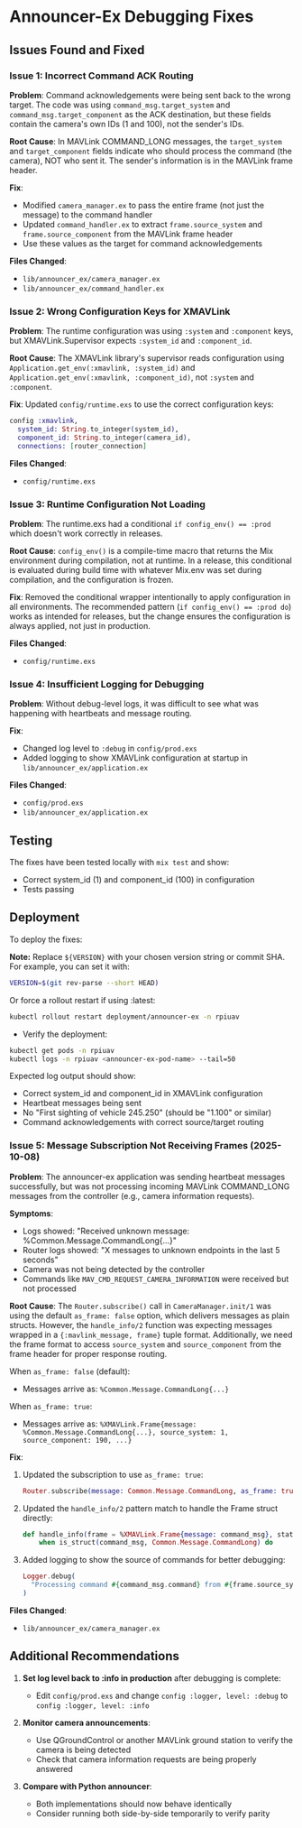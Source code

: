 # Announcer-Ex Debugging Fixes

## Issues Found and Fixed

### Issue 1: Incorrect Command ACK Routing
**Problem**: Command acknowledgements were being sent back to the wrong target. The code was using `command_msg.target_system` and `command_msg.target_component` as the ACK destination, but these fields contain the camera's own IDs (1 and 100), not the sender's IDs.

**Root Cause**: In MAVLink COMMAND_LONG messages, the `target_system` and `target_component` fields indicate who should process the command (the camera), NOT who sent it. The sender's information is in the MAVLink frame header.

**Fix**: 
- Modified `camera_manager.ex` to pass the entire frame (not just the message) to the command handler
- Updated `command_handler.ex` to extract `frame.source_system` and `frame.source_component` from the MAVLink frame header
- Use these values as the target for command acknowledgements

**Files Changed**:
- `lib/announcer_ex/camera_manager.ex`
- `lib/announcer_ex/command_handler.ex`

### Issue 2: Wrong Configuration Keys for XMAVLink
**Problem**: The runtime configuration was using `:system` and `:component` keys, but XMAVLink.Supervisor expects `:system_id` and `:component_id`.

**Root Cause**: The XMAVLink library's supervisor reads configuration using `Application.get_env(:xmavlink, :system_id)` and `Application.get_env(:xmavlink, :component_id)`, not `:system` and `:component`.

**Fix**: Updated `config/runtime.exs` to use the correct configuration keys:
```elixir
config :xmavlink,
  system_id: String.to_integer(system_id),
  component_id: String.to_integer(camera_id),
  connections: [router_connection]
```

**Files Changed**:
- `config/runtime.exs`

### Issue 3: Runtime Configuration Not Loading
**Problem**: The runtime.exs had a conditional `if config_env() == :prod` which doesn't work correctly in releases.

**Root Cause**: `config_env()` is a compile-time macro that returns the Mix environment during compilation, not at runtime. In a release, this conditional is evaluated during build time with whatever Mix.env was set during compilation, and the configuration is frozen.

**Fix**: Removed the conditional wrapper intentionally to apply configuration in all environments. The recommended pattern (`if config_env() == :prod do`) works as intended for releases, but the change ensures the configuration is always applied, not just in production.

**Files Changed**:
- `config/runtime.exs`

### Issue 4: Insufficient Logging for Debugging
**Problem**: Without debug-level logs, it was difficult to see what was happening with heartbeats and message routing.

**Fix**: 
- Changed log level to `:debug` in `config/prod.exs`
- Added logging to show XMAVLink configuration at startup in `lib/announcer_ex/application.ex`

**Files Changed**:
- `config/prod.exs`
- `lib/announcer_ex/application.ex`

## Testing

The fixes have been tested locally with `mix test` and show:
- Correct system_id (1) and component_id (100) in configuration
- Tests passing

## Deployment

To deploy the fixes:

**Note:** Replace `${VERSION}` with your chosen version string or commit SHA. For example, you can set it with:
```bash
VERSION=$(git rev-parse --short HEAD)
```

Or force a rollout restart if using :latest:
```bash
kubectl rollout restart deployment/announcer-ex -n rpiuav
```

- Verify the deployment:
```bash
kubectl get pods -n rpiuav
kubectl logs -n rpiuav <announcer-ex-pod-name> --tail=50
```

Expected log output should show:
- Correct system_id and component_id in XMAVLink configuration
- Heartbeat messages being sent
- No "First sighting of vehicle 245.250" (should be "1.100" or similar)
- Command acknowledgements with correct source/target routing

### Issue 5: Message Subscription Not Receiving Frames (2025-10-08)
**Problem**: The announcer-ex application was sending heartbeat messages successfully, but was not processing incoming MAVLink COMMAND_LONG messages from the controller (e.g., camera information requests).

**Symptoms**:
- Logs showed: "Received unknown message: %Common.Message.CommandLong{...}"
- Router logs showed: "X messages to unknown endpoints in the last 5 seconds"
- Camera was not being detected by the controller
- Commands like `MAV_CMD_REQUEST_CAMERA_INFORMATION` were received but not processed

**Root Cause**: The `Router.subscribe()` call in `CameraManager.init/1` was using the default `as_frame: false` option, which delivers messages as plain structs. However, the `handle_info/2` function was expecting messages wrapped in a `{:mavlink_message, frame}` tuple format. Additionally, we need the frame format to access `source_system` and `source_component` from the frame header for proper response routing.

When `as_frame: false` (default):
- Messages arrive as: `%Common.Message.CommandLong{...}`

When `as_frame: true`:
- Messages arrive as: `%XMAVLink.Frame{message: %Common.Message.CommandLong{...}, source_system: 1, source_component: 190, ...}`

**Fix**:
1. Updated the subscription to use `as_frame: true`:
   ```elixir
   Router.subscribe(message: Common.Message.CommandLong, as_frame: true)
   ```

2. Updated the `handle_info/2` pattern match to handle the Frame struct directly:
   ```elixir
   def handle_info(frame = %XMAVLink.Frame{message: command_msg}, state)
       when is_struct(command_msg, Common.Message.CommandLong) do
   ```

3. Added logging to show the source of commands for better debugging:
   ```elixir
   Logger.debug(
     "Processing command #{command_msg.command} from #{frame.source_system}/#{frame.source_component} for system #{state.system_id}/#{state.camera_id}"
   )
   ```

**Files Changed**:
- `lib/announcer_ex/camera_manager.ex`

## Additional Recommendations

1. **Set log level back to :info in production** after debugging is complete:
   - Edit `config/prod.exs` and change `config :logger, level: :debug` to `config :logger, level: :info`

2. **Monitor camera announcements**:
   - Use QGroundControl or another MAVLink ground station to verify the camera is being detected
   - Check that camera information requests are being properly answered

3. **Compare with Python announcer**:
   - Both implementations should now behave identically
   - Consider running both side-by-side temporarily to verify parity

````
